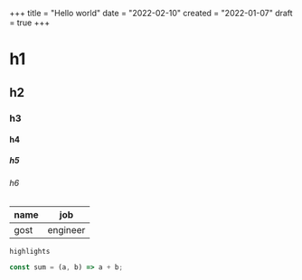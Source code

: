 +++
title = "Hello world"
date = "2022-02-10"
created = "2022-01-07"
draft = true
+++

# h1
## h2
### h3
#### h4
##### h5
###### h6

|name|job|
|---|---|
|gost|engineer|

`highlights`

```js
const sum = (a, b) => a + b;
```